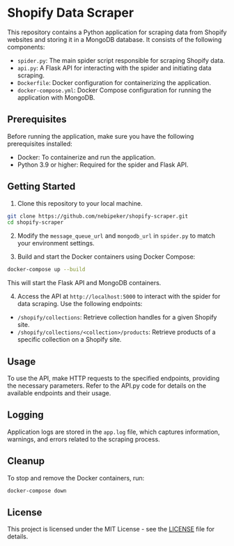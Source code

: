 # Shopify Data Scraper

This repository contains a Python application for scraping data from Shopify websites and storing it in a MongoDB database. It consists of the following components:

- `spider.py`: The main spider script responsible for scraping Shopify data.
- `api.py`: A Flask API for interacting with the spider and initiating data scraping.
- `Dockerfile`: Docker configuration for containerizing the application.
- `docker-compose.yml`: Docker Compose configuration for running the application with MongoDB.

## Prerequisites

Before running the application, make sure you have the following prerequisites installed:

- Docker: To containerize and run the application.
- Python 3.9 or higher: Required for the spider and Flask API.

## Getting Started

1. Clone this repository to your local machine.

```bash
git clone https://github.com/nebipeker/shopify-scraper.git
cd shopify-scraper
```

2. Modify the `message_queue_url` and `mongodb_url` in `spider.py` to match your environment settings.

3. Build and start the Docker containers using Docker Compose:

```bash
docker-compose up --build
```

This will start the Flask API and MongoDB containers.

4. Access the API at `http://localhost:5000` to interact with the spider for data scraping. Use the following endpoints:

- `/shopify/collections`: Retrieve collection handles for a given Shopify site.
- `/shopify/collections/<collection>/products`: Retrieve products of a specific collection on a Shopify site.

## Usage

To use the API, make HTTP requests to the specified endpoints, providing the necessary parameters. Refer to the API.py code for details on the available endpoints and their usage.

## Logging

Application logs are stored in the `app.log` file, which captures information, warnings, and errors related to the scraping process.

## Cleanup

To stop and remove the Docker containers, run:

```bash
docker-compose down
```

## License

This project is licensed under the MIT License - see the [LICENSE](LICENSE) file for details.


